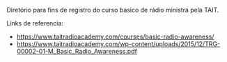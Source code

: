 Diretório para fins de registro do curso basico de rádio ministra pela TAIT.


Links de referencia:

  - https://www.taitradioacademy.com/courses/basic-radio-awareness/
  - https://www.taitradioacademy.com/wp-content/uploads/2015/12/TRG-00002-01-M_Basic_Radio_Awareness.pdf
